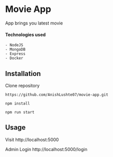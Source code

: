 # Movie App
App brings you latest movie 

#### Technologies used
    - NodeJS
    - MongoDB
    - Express
    - Docker

Installation
----------------------

Clone repository

    https://github.com/AnishLushte07/movie-app.git

    npm install

    npm run start

## Usage

Visit http://localhost:5000

Admin Login http://localhost:5000/login

